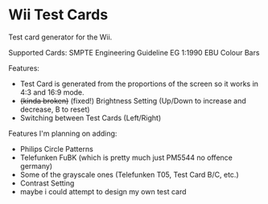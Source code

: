 # Wii Test Cards

Test card generator for the Wii. 

Supported Cards:
SMPTE Engineering Guideline EG 1:1990
EBU Colour Bars

Features:
- Test Card is generated from the proportions of the screen so it works in 4:3 and 16:9 mode.
- ~~(kinda broken)~~ (fixed!) Brightness Setting (Up/Down to increase and decrease, B to reset)
- Switching between Test Cards (Left/Right)

Features I'm planning on adding:
- Philips Circle Patterns
- Telefunken FuBK (which is pretty much just PM5544 no offence germany)
- Some of the grayscale ones (Telefunken T05, Test Card B/C, etc.)
- Contrast Setting
- maybe i could attempt to design my own test card
